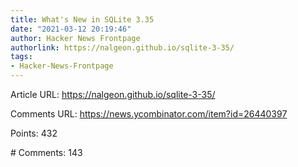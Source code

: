```yaml
---
title: What's New in SQLite 3.35
date: "2021-03-12 20:19:46"
author: Hacker News Frontpage
authorlink: https://nalgeon.github.io/sqlite-3-35/
tags:
- Hacker-News-Frontpage
---
```


<p>Article URL: <a href="https://nalgeon.github.io/sqlite-3-35/">https://nalgeon.github.io/sqlite-3-35/</a></p>
<p>Comments URL: <a href="https://news.ycombinator.com/item?id=26440397">https://news.ycombinator.com/item?id=26440397</a></p>
<p>Points: 432</p>
<p># Comments: 143</p>
